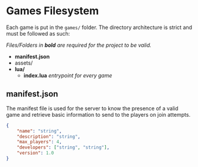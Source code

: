 # Games Filesystem

Each game is put in the `games/` folder. The directory architecture is strict and must be followed as such:

*Files/Folders in **bold** are required for the project to be valid.*

- **manifest.json**
- assets/
- **lua/**
  - **index.lua** *entrypoint for every game*

## manifest.json

The manifest file is used for the server to know the presence of a valid game and retrieve basic information to send to the players on join attempts.

```json
{
    "name": "string",
    "description": "string",
    "max_players": 4,
    "developers": ["string", "string"],
    "version": 1.0
}
```
